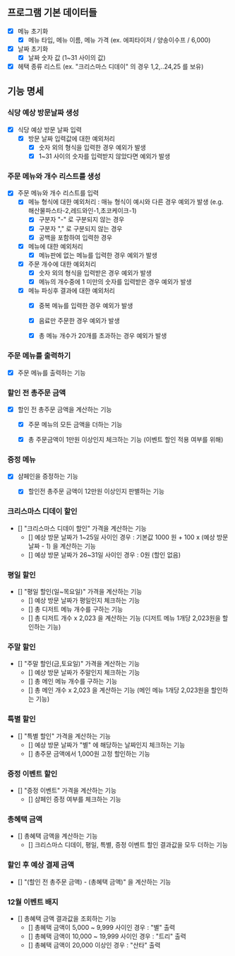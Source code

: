 
## 프로그램 기본 데이터들
- [X] 메뉴 초기화
    - [X] 메뉴 타입, 메뉴 이름, 메뉴 가격 (ex. 에피타이저 / 양송이수프 / 6,000)
- [X] 날짜 초기화
    - [X] 날짜 숫자 값 (1~31 사이의 값)
- [X] 헤택 종류 리스트 (ex. "크리스마스 디데이" 의 경우 1,2,..24,25 를 보유)

## 기능 명세

### 식당 예상 방문날짜 생성

- [X] 식당 예상 방문 날짜 입력
    - [X] 방문 날짜 입력값에 대한 예외처리
        - [X] 숫자 외의 형식을 입력한 경우 예외가 발생
        - [X] 1~31 사이의 숫자를 입력받지 않았다면 예외가 발생

### 주문 메뉴와 개수 리스트를 생성

- [X] 주문 메뉴와 개수 리스트를 입력
    - [X] 메뉴 형식에 대한 예외처리 : 매뉴 형식이 예시와 다른 경우 예외가 발생 (e.g. 해산물파스타-2,레드와인-1,초코케이크-1)
        - [X] 구분자 "-" 로 구분되지 않는 경우
        - [X] 구분자 "," 로 구분되지 않는 경우
        - [X] 공백을 포함하여 입력한 경우
    - [X] 메뉴에 대한 예외처리
        - [X] 메뉴판에 없는 메뉴를 입력한 경우 예외가 발생
    - [X] 주문 개수에 대한 예외처리
        - [X] 숫자 외의 형식을 입력받은 경우 예외가 발생
        - [X] 메뉴의 개수중에 1 미만의 숫자를 입력받은 경우 예외가 발생
    - [X] 메뉴 파싱후 결과에 대한 예외처리
        - [X] 중복 메뉴를 입력한 경우 예외가 발생
        - [X] 음료만 주문한 경우 예외가 발생
        - [X] 총 메뉴 개수가 20개를 초과하는 경우 예외가 발생


### 주문 메뉴를 출력하기
- [X] 주문 메뉴를 출력하는 기능


### 할인 전 총주문 금액
- [X] 할인 전 총주문 금액을 계산하는 기능
    - [X] 주문 메뉴의 모든 금액을 더하는 기능
    - [X] 총 주문금액이 1만원 이상인지 체크하는 기능 (이벤트 할인 적용 여부를 위해)


### 증정 메뉴
- [X] 샴페인을 증정하는 기능
    - [X] 할인전 총주문 금액이 12만원 이상인지 판별하는 기능


### 크리스마스 디데이 할인
- [] "크리스마스 디데이 할인" 가격을 계산하는 기능
    - [] 예상 방문 날짜가 1~25일 사이인 경우 : 기본값 1000 원 + 100 x (예상 방문 날짜 - 1) 을 계산하는 기능
    - [] 예상 방문 날짜가 26~31일 사이인 경우 : 0원 (할인 없음)


### 평일 할인
- [] "평일 할인(일~목요일)" 가격을 계산하는 기능
    - [] 예상 방문 날짜가 평일인지 체크하는 기능
    - [] 총 디저트 메뉴 개수를 구하는 기능
    - [] 총 디저트 개수 x 2,023 을 계산하는 기능 (디저트 메뉴 1개당 2,023원을 할인하는 기능)


### 주말 할인
- [] "주말 할인(금,토요일)" 가격을 계산하는 기능
    - [] 예상 방문 날짜가 주말인지 체크하는 기능
    - [] 총 메인 메뉴 개수를 구하는 기능
    - [] 총 메인 개수 x 2,023 을 계산하는 기능 (메인 메뉴 1개당 2,023원을 할인하는 기능)


### 특별 할인
- [] "특별 할인" 가격을 계산하는 기능
    - [] 예상 방문 날짜가 "별" 에 해당하는 날짜인지 체크하는 기능
    - [] 총주문 금액에서 1,000원 고정 할인하는 기능


### 증정 이벤트 할인
- [] "증정 이벤트" 가격을 계산하는 기능
    - [] 샴페인 증정 여부를 체크하는 기능


### 총혜택 금액
- [] 총혜택 금액을 계산하는 기능
    - [] 크리스마스 디데이, 평일, 특별, 증정 이벤트 할인 결과값을 모두 더하는 기능


### 할인 후 예상 결제 금액
- [] "(할인 전 총주문 금액) - (총혜택 금액)" 을 계산하는 기능


### 12월 이벤트 배지
- [] 총혜택 금액 결과값을 조회하는 기능
    - [] 총혜택 금액이 5,000 ~ 9,999 사이인 경우 : "별" 출력
    - [] 총혜택 금액이 10,000 ~ 19,999 사이인 경우 : "트리" 출력
    - [] 총혜택 금액이 20,000 이상인 경우 : "산타" 출력